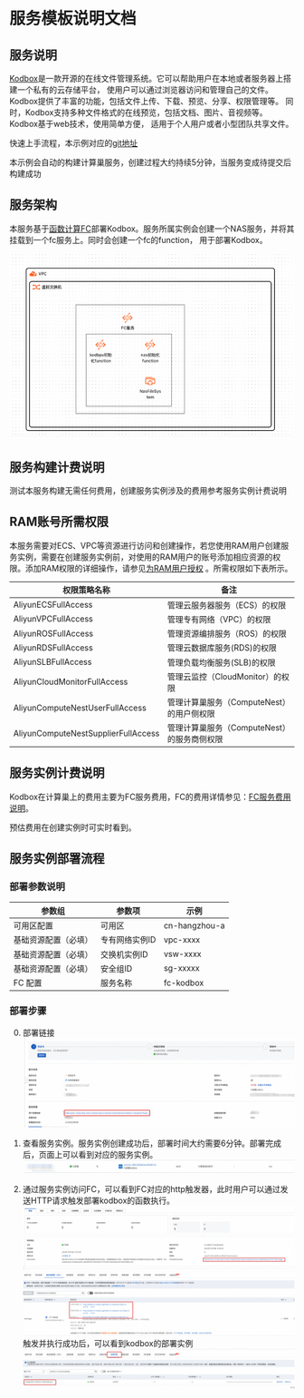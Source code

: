 # 服务模板说明文档

## 服务说明

[Kodbox](https://kodcloud.com/product/kodbox/)是一款开源的在线文件管理系统。它可以帮助用户在本地或者服务器上搭建一个私有的云存储平台，
使用户可以通过浏览器访问和管理自己的文件。Kodbox提供了丰富的功能，包括文件上传、下载、预览、分享、权限管理等。
同时，Kodbox支持多种文件格式的在线预览，包括文档、图片、音视频等。Kodbox基于web技术，使用简单方便，
适用于个人用户或者小型团队共享文件。

快速上手流程，本示例对应的[git地址](https://github.com/aliyun-computenest/kodbox-fc-demo)

本示例会自动的构建计算巢服务，创建过程大约持续5分钟，当服务变成待提交后构建成功

## 服务架构

本服务基于[函数计算FC](https://help.aliyun.com/zh/fc/)部署Kodbox。服务所属实例会创建一个NAS服务，并将其挂载到一个fc服务上。同时会创建一个fc的function，
用于部署Kodbox。


![architecture_1.png](architecture_1.png)

## 服务构建计费说明

测试本服务构建无需任何费用，创建服务实例涉及的费用参考服务实例计费说明

## RAM账号所需权限

本服务需要对ECS、VPC等资源进行访问和创建操作，若您使用RAM用户创建服务实例，需要在创建服务实例前，对使用的RAM用户的账号添加相应资源的权限。添加RAM权限的详细操作，请参见[为RAM用户授权](https://help.aliyun.com/document_detail/121945.html)
。所需权限如下表所示。

| 权限策略名称                              | 备注                          |
|-------------------------------------|-----------------------------|
| AliyunECSFullAccess                 | 管理云服务器服务（ECS）的权限            |
| AliyunVPCFullAccess                 | 管理专有网络（VPC）的权限              |
| AliyunROSFullAccess                 | 管理资源编排服务（ROS）的权限            |
| AliyunRDSFullAccess                 | 管理云数据库服务(RDS)的权限            |
| AliyunSLBFullAccess                 | 管理负载均衡服务(SLB)的权限            |
| AliyunCloudMonitorFullAccess        | 管理云监控（CloudMonitor）的权限      |
| AliyunComputeNestUserFullAccess     | 管理计算巢服务（ComputeNest）的用户侧权限  |
| AliyunComputeNestSupplierFullAccess | 管理计算巢服务（ComputeNest）的服务商侧权限 |

## 服务实例计费说明

Kodbox在计算巢上的费用主要为FC服务费用，FC的费用详情参见：[FC服务费用说明](https://help.aliyun.com/zh/fc/product-overview/billing-overview)。

预估费用在创建实例时可实时看到。

## 服务实例部署流程

### 部署参数说明

| 参数组        | 参数项      | 示例            |
|------------|----------|---------------|
| 可用区配置      | 可用区      | cn-hangzhou-a |
| 基础资源配置（必填） | 专有网络实例ID | vpc-xxxx      |
| 基础资源配置（必填） | 交换机实例ID  | vsw-xxxx      |
| 基础资源配置（必填） | 安全组ID    | sg-xxxxx      |
| FC 配置      | 服务名称     | fc-kodbox     |

### 部署步骤

0. 部署链接
   ![1.png](1.png)

1. 查看服务实例。服务实例创建成功后，部署时间大约需要6分钟。部署完成后，页面上可以看到对应的服务实例。
   ![2.png](2.png)

2. 通过服务实例访问FC，可以看到FC对应的http触发器，此时用户可以通过发送HTTP请求触发部署kodbox的函数执行。
   ![3.png](3.png)
   ![4.png](4.png)
   触发并执行成功后，可以看到kodbox的部署实例
   ![5.png](5.png)


